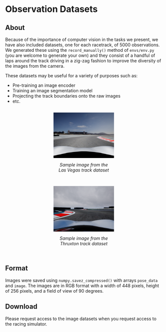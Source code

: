 # Observation Datasets

## About

Because of the importance of computer vision in the tasks we present, we have also included datasets, one for each racetrack, of 5000 observations. We generated these using the ``record_manually()`` method of ``envs/env.py`` (you are welcome to generate your own) and they consist of a handful of laps around the track driving in a zig-zag fashion to improve the diversity of the images from the camera.

These datasets may be useful for a variety of purposes such as:

- Pre-training an image encoder
- Training an image segmentation model
- Projecting the track boundaries onto the raw images
- etc.


<div style="text-align: center;">
  <figure style="display:inline-block; width:42%;">
    <img src='../assets/sample_image_lvms.png' alt='missing'/ width=92%>
    <figcaption style="padding: 10px 15px 15px;"><i>Sample image from the Las Vegas track dataset</i></figcaption>
  </figure>
  <figure style="display:inline-block; width:42%;">
    <img src='../assets/sample_image_thruxton.png' alt='missing' width=92%/>
    <figcaption style="padding: 10px 15px 15px;"><i>Sample image from the Thruxton track dataset</i></figcaption>
  </figure>
</div>


## Format

Images were saved using ```numpy.savez_compressed()``` with arrays ``pose_data`` and ``image``. The images are in RGB format with a width of 448 pixels, height of 256 pixels, and a field of view of 90 degrees.

## Download

Please request access to the image datasets when you request access to the racing simulator.
